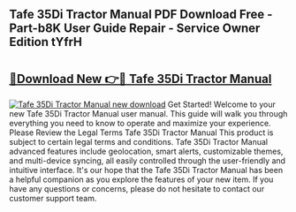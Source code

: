 ## Tafe 35Di Tractor Manual PDF Download Free - Part-b8K User Guide Repair - Service Owner Edition tYfrH

# <h2><a href="http://bc84725.oget.top/?id=Tafe+35Di+Tractor+Manual">🔗Download New 👉🔴 Tafe 35Di Tractor Manual</a></h2>

[![Tafe 35Di Tractor Manual new download](https://i.imgur.com/5g1atiW.png)](http://bc84725.oget.top/?id=Tafe+35Di+Tractor+Manual)
Get Started! Welcome to your new Tafe 35Di Tractor Manual user manual. This guide will walk you through everything you need to know to operate and maximize your experience. Please Review the Legal Terms Tafe 35Di Tractor Manual This product is subject to certain legal terms and conditions. Tafe 35Di Tractor Manual advanced features include geolocation, smart alerts, customizable themes, and multi-device syncing, all easily controlled through the user-friendly and intuitive interface. It's our hope that the Tafe 35Di Tractor Manual has been a helpful companion as you explore the features of your new item. If you have any questions or concerns, please do not hesitate to contact our customer support team.
